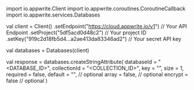 import io.appwrite.Client
import io.appwrite.coroutines.CoroutineCallback
import io.appwrite.services.Databases

val client = Client()
    .setEndpoint("https://cloud.appwrite.io/v1") // Your API Endpoint
    .setProject("5df5acd0d48c2") // Your project ID
    .setKey("919c2d18fb5d4...a2ae413da83346ad2") // Your secret API key

val databases = Databases(client)

val response = databases.createStringAttribute(
    databaseId = "<DATABASE_ID>",
    collectionId = "<COLLECTION_ID>",
    key = "",
    size = 1,
    required = false,
    default = "<DEFAULT>", // optional
    array = false, // optional
    encrypt = false // optional
)
